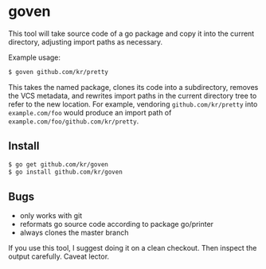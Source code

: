 # goven

This tool will take source code of a go package
and copy it into the current directory, adjusting
import paths as necessary.

Example usage:

```bash
$ goven github.com/kr/pretty
```

This takes the named package, clones its code into
a subdirectory, removes the VCS metadata, and
rewrites import paths in the current directory tree
to refer to the new location. For example, vendoring
`github.com/kr/pretty` into `example.com/foo` would
produce an import path of
`example.com/foo/github.com/kr/pretty`.

## Install

```bash
$ go get github.com/kr/goven
$ go install github.com/kr/goven
```

## Bugs

- only works with git
- reformats go source code according to package go/printer
- always clones the master branch

If you use this tool, I suggest doing it on a clean checkout.
Then inspect the output carefully. Caveat lector.
